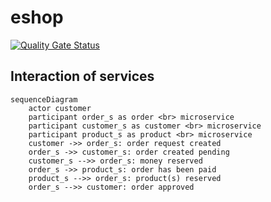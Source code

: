 # eshop

[![Quality Gate Status](https://sonarcloud.io/api/project_badges/measure?project=wasd0_eshop&metric=alert_status)](https://sonarcloud.io/summary/new_code?id=wasd0_eshop)

## Interaction of services

```mermaid
sequenceDiagram
    actor customer
    participant order_s as order <br> microservice
    participant customer_s as customer <br> microservice
    participant product_s as product <br> microservice
    customer ->> order_s: order request created
    order_s ->> customer_s: order created pending
    customer_s -->> order_s: money reserved
    order_s ->> product_s: order has been paid
    product_s -->> order_s: product(s) reserved
    order_s -->> customer: order approved
```
